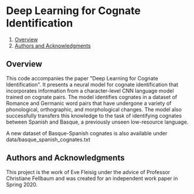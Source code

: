 # Deep Learning for Cognate Identification

1. [Overview](#overview) 
2. [Authors and Acknowledgments](#authors)

## Overview
This code accompanies the paper "Deep Learning for Cognate Identification". It presents a neural model for cognate identification that incorporates information from a character-level CNN language model trained on cognate pairs. The model identifies cognates in a dataset of Romance and Germanic word pairs that have undergone a variety of phonological, orthographic, and morphological changes. The model also successfully transfers this knowledge to the task of identifying cognates between Spanish and Basque, a previously unseen low-resource language.

A new dataset of Basque-Spanish cognates is also available under data/basque_spanish_cognates.txt

## Authors and Acknowledgments
This project is the work of Eve Fleisig under the advice of Professor Christiane Fellbaum and was created for an independent work paper in Spring 2020.
